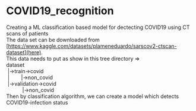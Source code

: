 # COVID19_recognition
Creating a ML classification based model for dectecting COVID19 using CT scans of patients <br>
The data set can be downloaded from [https://www.kaggle.com/datasets/plameneduardo/sarscov2-ctscan-dataset](here). <br>
This data needs to put as show in this tree directory => <br>
dataset <br>
&nbsp;|->train->covid <br>
 &nbsp;|&nbsp;&nbsp;&nbsp;&nbsp;&nbsp;&nbsp;&nbsp;&nbsp;|->non_covid <br>
 &nbsp;|->validation->covid <br>
 &nbsp;&nbsp;&nbsp;&nbsp;&nbsp;&nbsp;&nbsp;&nbsp;&nbsp;&nbsp;&nbsp;|->non_covid <br>
Then by classification algorithm, we can create a model which detects COVID19-infection status <br>
